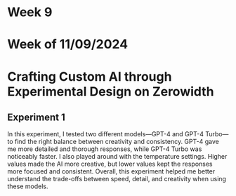 # Week 9
# Week of 11/09/2024
# Crafting Custom AI through Experimental Design on Zerowidth
## Experiment 1 
In this experiment, I tested two different models—GPT-4 and GPT-4 Turbo—to find the right balance between creativity and consistency. GPT-4 gave me more detailed and thorough responses, while GPT-4 Turbo was noticeably faster. I also played around with the temperature settings. Higher values made the AI more creative, but lower values kept the responses more focused and consistent. Overall, this experiment helped me better understand the trade-offs between speed, detail, and creativity when using these models.
